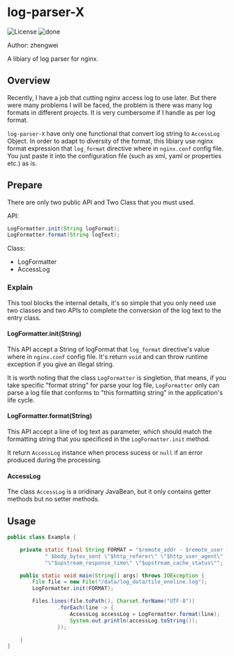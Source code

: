 
# log-parser-X

![License](https://img.shields.io/badge/License-MIT-brightgreen.svg)
![done](http://progressed.io/bar/85?title=done)

Author: zhengwei

A libiary of log parser for nginx.

## Overview

Recently, I have a job that cutting nginx access log to use later. But there were many problems I will be faced, the problem is there was many log formats in different projects. It is very cumbersome if I handle as per log format. 

`log-parser-X` have only one functional that convert log string to `AccessLog` Object. In order to adapt to diversity of the format, this libiary use nginx format expression that `log_format` directive where in `nginx.conf` config file. You just paste it into the configuration file (such as xml, yaml or properties etc.) as is.

## Prepare

There are only two public API and Two Class that you must used.

API:
```Java
LogFormatter.init(String logFormat);
LogFormatter.format(String logText);
```

Class:
* LogFormatter
* AccessLog

### Explain

This tool blocks the internal details, it's so simple that you only need use two classes and two APIs to complete the conversion of the log text to the entry class.

#### LogFormatter.init(String)

This API accept a String of logFormat that `log_format` directive's value where in `nginx.conf` config file.
It's return `void` and can throw runtime exception if you give an illegal string.

It is worth noting that the class `LogFormatter` is singletion, that means, if you take specific "format string" for parse your log file, `LogFormatter` only can parse a log file that conforms to "this formatting string" in the application's life cycle.

#### LogFormatter.format(String)

This API accept a line of log text as parameter, which should match the formatting string that you specificed in the `LogFormatter.init` method.

It return `AccessLog` instance when process sucess or `null` if an error produced during the processing.

#### AccessLog

The class `AccessLog` is a oridinary JavaBean, but it only contains getter methods but no setter methods.

## Usage

```java
public class Example {

    private static final String FORMAT = "$remote_addr - $remote_user [$time_local] \"$request\" $status" +
            " $body_bytes_sent \"$http_referer\" \"$http_user_agent\"  $request_time" +
            "\"$upstream_response_time\" \"$upstream_cache_status\"";

    public static void main(String[] args) throws IOException {
        File file = new File("/data/log_data/tile_oneline.log");
        LogFormatter.init(FORMAT);

        Files.lines(file.toPath(), Charset.forName("UTF-8"))
                .forEach(line -> {
                    AccessLog accessLog = LogFormatter.format(line);
                    System.out.println(accessLog.toString());
                });

    }
}

```












